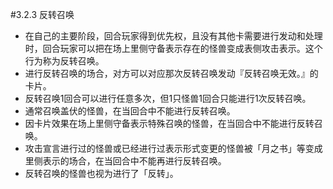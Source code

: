 #3.2.3        反转召唤
* 在自己的主要阶段，回合玩家得到优先权，且没有其他卡需要进行发动和处理时，回合玩家可以把在场上里侧守备表示存在的怪兽变成表侧攻击表示。这个行为称为反转召唤。
* 进行反转召唤的场合，对方可以对应那次反转召唤发动『反转召唤无效。』的卡片。
* 反转召唤1回合可以进行任意多次，但1只怪兽1回合只能进行1次反转召唤。
* 通常召唤盖伏的怪兽，在当回合中不能进行反转召唤。
* 因卡片效果在场上里侧守备表示特殊召唤的怪兽，在当回合中不能进行反转召唤。
* 攻击宣言进行过的怪兽或已经进行过表示形式变更的怪兽被「月之书」等变成里侧表示的场合，在当回合中不能再进行反转召唤。
* 反转召唤的怪兽也视为进行了「反转」。
